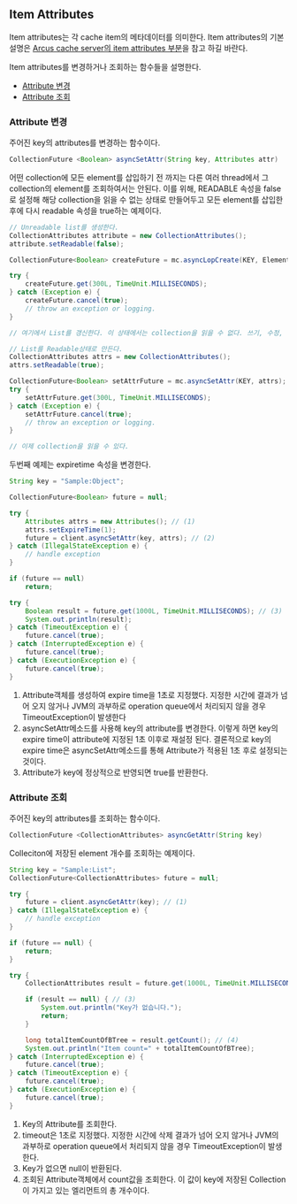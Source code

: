 ## Item Attributes

Item attributes는 각 cache item의 메타데이터를 의미한다.
Item attributes의 기본 설명은 [Arcus cache server의 item attributes 부분](https://github.com/naver/arcus-memcached/blob/master/doc/ch03-item-attributes.md)을 참고 하길 바란다.

Item attributes를 변경하거나 조회하는 함수들을 설명한다.

- [Attribute 변경](08-attribute-API.md#attribute-%EB%B3%80%EA%B2%BD)
- [Attribute 조회](08-attribute-API.md#attribute-%EC%A1%B0%ED%9A%8C)


### Attribute 변경

주어진 key의 attributes를 변경하는 함수이다.

```java
CollectionFuture <Boolean> asyncSetAttr(String key, Attributes attr)
```

어떤 collection에 모든 element를 삽입하기 전 까지는 다른 여러 thread에서 
그 collection의 element를 조회하여서는 안된다.
이를 위해, READABLE 속성을 false로 설정해 해당 collection을 읽을 수 없는 상태로 만들어두고
모든 element를 삽입한 후에 다시 readable 속성을 true하는 예제이다.

```java
// Unreadable list를 생성한다.
CollectionAttributes attribute = new CollectionAttributes();
attribute.setReadable(false);

CollectionFuture<Boolean> createFuture = mc.asyncLopCreate(KEY, ElementValueType.STRING, attribute);

try {
    createFuture.get(300L, TimeUnit.MILLISECONDS);
} catch (Exception e) {
    createFuture.cancel(true);
    // throw an exception or logging.
}

// 여기에서 List를 갱신한다. 이 상태에서는 collection을 읽을 수 없다. 쓰기, 수정, 삭제만 가능하다.

// List를 Readable상태로 만든다.
CollectionAttributes attrs = new CollectionAttributes();
attrs.setReadable(true);

CollectionFuture<Boolean> setAttrFuture = mc.asyncSetAttr(KEY, attrs);
try {
    setAttrFuture.get(300L, TimeUnit.MILLISECONDS);
} catch (Exception e) {
    setAttrFuture.cancel(true);
    // throw an exception or logging.
}

// 이제 collection을 읽을 수 있다.
```


두번째 예제는 expiretime 속성을 변경한다.

```java
String key = "Sample:Object";

CollectionFuture<Boolean> future = null;

try {
    Attributes attrs = new Attributes(); // (1)
    attrs.setExpireTime(1);
    future = client.asyncSetAttr(key, attrs); // (2)
} catch (IllegalStateException e) {
    // handle exception
}

if (future == null)
    return;

try {
    Boolean result = future.get(1000L, TimeUnit.MILLISECONDS); // (3)
    System.out.println(result);
} catch (TimeoutException e) {
    future.cancel(true);
} catch (InterruptedException e) {
    future.cancel(true);
} catch (ExecutionException e) {
    future.cancel(true);
}
```

1. Attribute객체를 생성하여 expire time을 1초로 지정했다. 지정한 시간에 결과가 넘어 오지 않거나
   JVM의 과부하로 operation queue에서 처리되지 않을 경우 TimeoutException이 발생한다
2. asyncSetAttr메소드를 사용해 key의 attribute를 변경한다.
   이렇게 하면 key의 expire time이 attribute에 지정된 1초 이후로 재설정 된다.
   결론적으로 key의 expire time은 asyncSetAttr메소드를 통해 Attribute가 적용된 1초 후로 설정되는 것이다.
3. Attribute가 key에 정상적으로 반영되면 true를 반환한다.


### Attribute 조회

주어진 key의 attributes를 조회하는 함수이다.

```java
CollectionFuture <CollectionAttributes> asyncGetAttr(String key)
```

Colleciton에 저장된 element 개수를 조회하는 예제이다.

```java
String key = "Sample:List";
CollectionFuture<CollectionAttributes> future = null;

try {
    future = client.asyncGetAttr(key); // (1)
} catch (IllegalStateException e) {
    // handle exception
}

if (future == null) {
    return;
}

try {
    CollectionAttributes result = future.get(1000L, TimeUnit.MILLISECONDS); // (2)

    if (result == null) { // (3)
        System.out.println("Key가 없습니다.");
        return;
    }

    long totalItemCountOfBTree = result.getCount(); // (4)
    System.out.println("Item count=" + totalItemCountOfBTree);
} catch (InterruptedException e) {
    future.cancel(true);
} catch (TimeoutException e) {
    future.cancel(true);
} catch (ExecutionException e) {
    future.cancel(true);
}
```

1. Key의 Attribute를 조회한다.
2. timeout은 1초로 지정했다. 지정한 시간에 삭제 결과가 넘어 오지 않거나 JVM의 과부하로 operation queue에서 처리되지 않을 경우 TimeoutException이 발생한다.
3. Key가 없으면 null이 반환된다.
4. 조회된 Attribute객체에서 count값을 조회한다. 이 값이 key에 저장된 Collection이 가지고 있는 엘리먼트의 총 개수이다.


